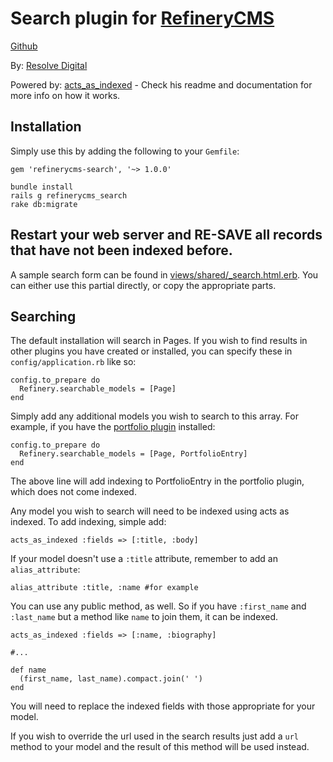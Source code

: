 # Search plugin for [RefineryCMS](http://www.refinerycms.com)
[Github](http://github.com/resolve/refinerycms)

By: [Resolve Digital](http://www.resolvedigital.com)

Powered by: [acts_as_indexed](http://github.com/dougal/acts_as_indexed) - Check his readme and documentation for more info on how it works.

## Installation

Simply use this by adding the following to your ``Gemfile``:

    gem 'refinerycms-search', '~> 1.0.0'
    
    bundle install
    rails g refinerycms_search
    rake db:migrate

## Restart your web server and RE-SAVE all records that have not been indexed before.

A sample search form can be found in [views/shared/_search.html.erb](http://github.com/resolve/refinerycms-search/blob/master/app/views/shared/_search.html.erb).
You can either use this partial directly, or copy the appropriate parts.

## Searching

The default installation will search in Pages.
If you wish to find results in other plugins you have created or installed, you can specify these in ``config/application.rb`` like so:

    config.to_prepare do
      Refinery.searchable_models = [Page]
    end

Simply add any additional models you wish to search to this array.  For example, if you have the [portfolio plugin](http://github.com/resolve/refinerycms-portfolio) installed:

    config.to_prepare do
      Refinery.searchable_models = [Page, PortfolioEntry]
    end

The above line will add indexing to PortfolioEntry in the portfolio plugin, which does not come indexed.

Any model you wish to search will need to be indexed using acts as indexed. To add indexing, simple add:

    acts_as_indexed :fields => [:title, :body]

If your model doesn't use a ``:title`` attribute, remember to add an ``alias_attribute``:

    alias_attribute :title, :name #for example

You can use any public method, as well. So if you have ``:first_name`` and ``:last_name`` but a method like ``name`` to join them, it can be indexed.

    acts_as_indexed :fields => [:name, :biography]

    #...

    def name
      (first_name, last_name).compact.join(' ')
    end

You will need to replace the indexed fields with those appropriate for your model.


If you wish to override the url used in the search results just add a ``url`` method to your model and the result of this method will be used instead.